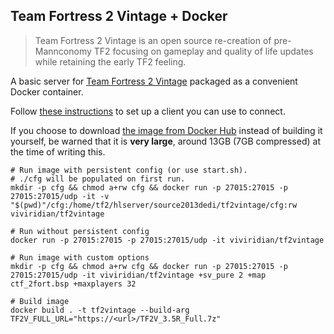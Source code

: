 ## Team Fortress 2 Vintage + Docker

> Team Fortress 2 Vintage is an open source re-creation of pre-Mannconomy TF2 focusing on gameplay and quality of life updates while retaining the early TF2 feeling.

A basic server for [Team Fortress 2 Vintage](https://www.moddb.com/mods/team-fortress-2-vintage) packaged as a convenient Docker container.

Follow [these instructions](https://www.moddb.com/mods/team-fortress-2-vintage/news/installing-tf2v1) to set up a client you can use to connect.

If you choose to download [the image from Docker Hub](https://cloud.docker.com/u/viviridian/repository/docker/viviridian/tf2vintage) instead of building it yourself, be warned that it is **very large**, around 13GB (7GB compressed) at the time of writing this.

```shell
# Run image with persistent config (or use start.sh).
# ./cfg will be populated on first run.
mkdir -p cfg && chmod a+rw cfg && docker run -p 27015:27015 -p 27015:27015/udp -it -v "$(pwd)"/cfg:/home/tf2/hlserver/source2013dedi/tf2vintage/cfg:rw viviridian/tf2vintage

# Run without persistent config
docker run -p 27015:27015 -p 27015:27015/udp -it viviridian/tf2vintage

# Run image with custom options
mkdir -p cfg && chmod a+rw cfg && docker run -p 27015:27015 -p 27015:27015/udp -it viviridian/tf2vintage +sv_pure 2 +map ctf_2fort.bsp +maxplayers 32

# Build image
docker build . -t tf2vintage --build-arg TF2V_FULL_URL="https://<url>/TF2V_3.5R_Full.7z"
```
